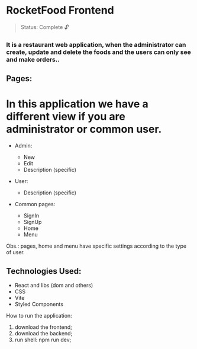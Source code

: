 # RocketFood Frontend

> Status: Complete 🔓

### It is a restaurant  web application, when the administrator can create, update and delete the foods and the users can only see and make orders..

## Pages:
  # In this application we have a different view if you are administrator or common user.
  
  * Admin:
    + New
    + Edit
    + Description (specific)

  * User:
    + Description (specific)

  * Common pages:
    + SignIn
    + SignUp
    + Home
    + Menu

  Obs.: pages, home and menu have specific settings according to the type of user.
       
## Technologies Used:

* React and libs (dom and others)
* CSS
* Vite
* Styled Components

How to run the application:

1) download the frontend;
2) download the backend;
3) run shell: npm run dev;
